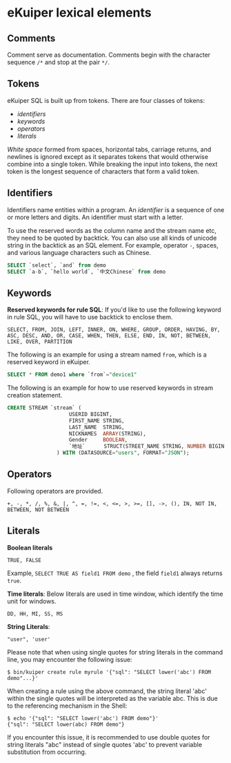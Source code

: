 # eKuiper lexical elements

## Comments

Comment serve as documentation. Comments begin with the character sequence `/*` and stop at the pair `*/`.

## Tokens

eKuiper SQL is built up from tokens. There are four classes of tokens:

- *identifiers*
- *keywords*
- *operators*
- *literals*

*White space* formed from spaces, horizontal tabs, carriage returns, and newlines is ignored except as it separates tokens that would otherwise combine into a single token. While breaking the input into tokens, the next token is the longest sequence of characters that form a valid token.

## Identifiers

Identifiers name entities within a program. An *identifier* is a sequence of one or more letters and digits. An identifier must start with a letter.

To use the reserved words as the column name and the stream name etc, they need to be quoted by backtick. You can also use all kinds of unicode string in the backtick as an SQL element. For example, operator `-`, spaces, and various language characters such as Chinese.

```sql
SELECT `select`, `and` from demo
SELECT `a-b`, `hello world`, `中文Chinese` from demo
```

## Keywords

**Reserved keywords for rule SQL**: If you'd like to use the following keyword in rule SQL, you will have to use backtick to enclose them.

```text
SELECT, FROM, JOIN, LEFT, INNER, ON, WHERE, GROUP, ORDER, HAVING, BY, ASC, DESC, AND, OR, CASE, WHEN, THEN, ELSE, END, IN, NOT, BETWEEN, LIKE, OVER, PARTITION
```

The following is an example for using a stream named `from`, which is a reserved keyword in eKuiper.

```sql
SELECT * FROM demo1 where `from`="device1"
```

The following is an example for how to use reserved keywords in stream creation statement.

```sql
CREATE STREAM `stream` (
                    USERID BIGINT,
                    FIRST_NAME STRING,
                    LAST_NAME  STRING,
                    NICKNAMES  ARRAY(STRING),
                    Gender     BOOLEAN,
                    `地址`      STRUCT(STREET_NAME STRING, NUMBER BIGINT),
                ) WITH (DATASOURCE="users", FORMAT="JSON");
```

## Operators

Following operators are provided.

```text
+, -, *, /, %, &, |, ^, =, !=, <, <=, >, >=, [], ->, (), IN, NOT IN, BETWEEN, NOT BETWEEN
```

## Literals

**Boolean literals**

```text
TRUE, FALSE
```

Example, `SELECT TRUE AS field1 FROM demo` , the field `field1` always returns `true`.

**Time literals**: Below literals are used in time window, which identify the time unit for windows.

```text
DD, HH, MI, SS, MS
```

**String Literals**:

```text
"user", 'user'
```

Please note that when using single quotes for string literals in the command line, you may encounter the following issue:

```text
$ bin/kuiper create rule myrule '{"sql": "SELECT lower('abc') FROM demo"...}'
```

When creating a rule using the above command, the string literal 'abc' within the single quotes will be interpreted as the variable abc. This is due to the referencing mechanism in the Shell:

```text
$ echo '{"sql": "SELECT lower('abc') FROM demo"}'
{"sql": "SELECT lower(abc) FROM demo"}
```

If you encounter this issue, it is recommended to use double quotes for string literals "abc" instead of single quotes 'abc' to prevent variable substitution from occurring.
